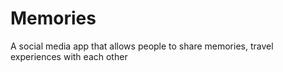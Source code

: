 # Memories
A social media app that allows people to share memories, travel experiences with each other 
